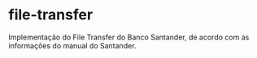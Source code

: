 # file-transfer
Implementação do File Transfer do Banco Santander, de acordo com as informações do manual do Santander.
